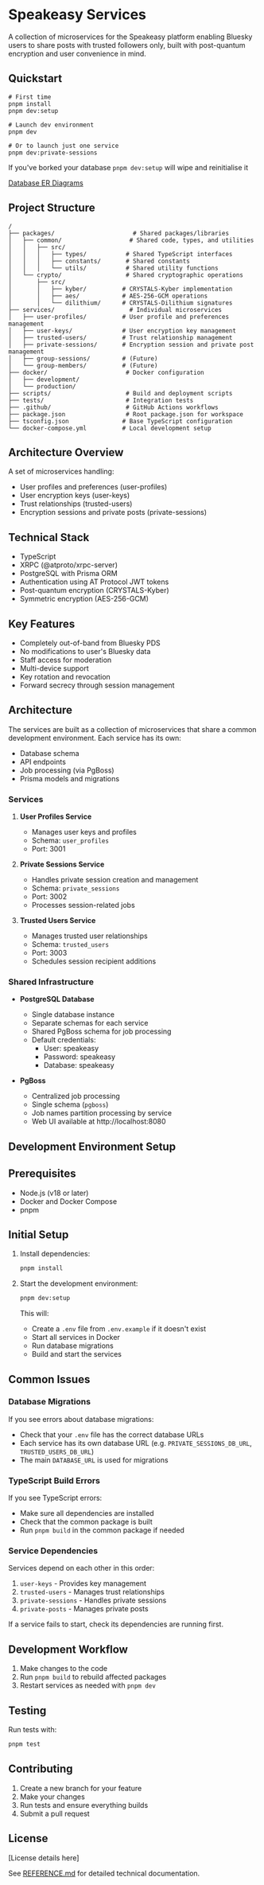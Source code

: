 # Speakeasy Services

A collection of microservices for the Speakeasy platform enabling Bluesky users to share posts with trusted followers only, built with post-quantum encryption and user convenience in mind.

## Quickstart

```
# First time
pnpm install
pnpm dev:setup

# Launch dev environment
pnpm dev

# Or to launch just one service
pnpm dev:private-sessions
```

If you've borked your database `pnpm dev:setup` will wipe and reinitialise it

[Database ER Diagrams](DATABASE_DIAGRAMS.md)

## Project Structure

```
/
├── packages/                      # Shared packages/libraries
│   ├── common/                   # Shared code, types, and utilities
│   │   ├── src/
│   │   │   ├── types/           # Shared TypeScript interfaces
│   │   │   ├── constants/       # Shared constants
│   │   │   └── utils/           # Shared utility functions
│   └── crypto/                  # Shared cryptographic operations
│       ├── src/
│       │   ├── kyber/          # CRYSTALS-Kyber implementation
│       │   ├── aes/            # AES-256-GCM operations
│       │   └── dilithium/      # CRYSTALS-Dilithium signatures
├── services/                     # Individual microservices
│   ├── user-profiles/          # User profile and preferences management
│   ├── user-keys/              # User encryption key management
│   ├── trusted-users/          # Trust relationship management
│   ├── private-sessions/       # Encryption session and private post management
│   ├── group-sessions/         # (Future)
│   └── group-members/          # (Future)
├── docker/                      # Docker configuration
│   ├── development/
│   └── production/
├── scripts/                     # Build and deployment scripts
├── tests/                       # Integration tests
├── .github/                     # GitHub Actions workflows
├── package.json                 # Root package.json for workspace
├── tsconfig.json               # Base TypeScript configuration
└── docker-compose.yml          # Local development setup
```

## Architecture Overview

A set of microservices handling:

- User profiles and preferences (user-profiles)
- User encryption keys (user-keys)
- Trust relationships (trusted-users)
- Encryption sessions and private posts (private-sessions)

## Technical Stack

- TypeScript
- XRPC (@atproto/xrpc-server)
- PostgreSQL with Prisma ORM
- Authentication using AT Protocol JWT tokens
- Post-quantum encryption (CRYSTALS-Kyber)
- Symmetric encryption (AES-256-GCM)

## Key Features

- Completely out-of-band from Bluesky PDS
- No modifications to user's Bluesky data
- Staff access for moderation
- Multi-device support
- Key rotation and revocation
- Forward secrecy through session management

## Architecture

The services are built as a collection of microservices that share a common development environment. Each service has its own:

- Database schema
- API endpoints
- Job processing (via PgBoss)
- Prisma models and migrations

### Services

1. **User Profiles Service**

   - Manages user keys and profiles
   - Schema: `user_profiles`
   - Port: 3001

2. **Private Sessions Service**

   - Handles private session creation and management
   - Schema: `private_sessions`
   - Port: 3002
   - Processes session-related jobs

3. **Trusted Users Service**
   - Manages trusted user relationships
   - Schema: `trusted_users`
   - Port: 3003
   - Schedules session recipient additions

### Shared Infrastructure

- **PostgreSQL Database**

  - Single database instance
  - Separate schemas for each service
  - Shared PgBoss schema for job processing
  - Default credentials:
    - User: speakeasy
    - Password: speakeasy
    - Database: speakeasy

- **PgBoss**
  - Centralized job processing
  - Single schema (`pgboss`)
  - Job names partition processing by service
  - Web UI available at http://localhost:8080

## Development Environment Setup

## Prerequisites

- Node.js (v18 or later)
- Docker and Docker Compose
- pnpm

## Initial Setup

1. Install dependencies:

   ```bash
   pnpm install
   ```

2. Start the development environment:
   ```bash
   pnpm dev:setup
   ```
   This will:
   - Create a `.env` file from `.env.example` if it doesn't exist
   - Start all services in Docker
   - Run database migrations
   - Build and start the services

## Common Issues

### Database Migrations

If you see errors about database migrations:

- Check that your `.env` file has the correct database URLs
- Each service has its own database URL (e.g. `PRIVATE_SESSIONS_DB_URL`, `TRUSTED_USERS_DB_URL`)
- The main `DATABASE_URL` is used for migrations

### TypeScript Build Errors

If you see TypeScript errors:

- Make sure all dependencies are installed
- Check that the common package is built
- Run `pnpm build` in the common package if needed

### Service Dependencies

Services depend on each other in this order:

1. `user-keys` - Provides key management
2. `trusted-users` - Manages trust relationships
3. `private-sessions` - Handles private sessions
4. `private-posts` - Manages private posts

If a service fails to start, check its dependencies are running first.

## Development Workflow

1. Make changes to the code
2. Run `pnpm build` to rebuild affected packages
3. Restart services as needed with `pnpm dev`

## Testing

Run tests with:

```bash
pnpm test
```

## Contributing

1. Create a new branch for your feature
2. Make your changes
3. Run tests and ensure everything builds
4. Submit a pull request

## License

[License details here]

See [REFERENCE.md](REFERENCE.md) for detailed technical documentation.
